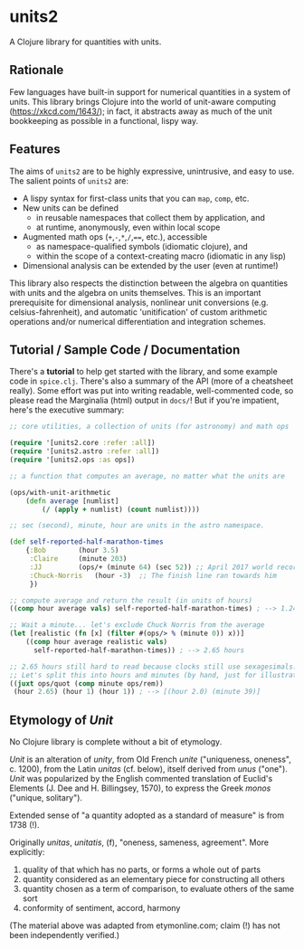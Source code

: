 # units2

A Clojure library for quantities with units.


## Rationale

Few languages have built-in support for numerical quantities in a system of units. This library brings Clojure into the world of unit-aware computing (https://xkcd.com/1643/); in fact, it abstracts away as much of the unit bookkeeping as possible in a functional, lispy way.

## Features

The aims of `units2` are to be highly expressive, unintrusive, and easy to use. The salient points of `units2` are:

+ A lispy syntax for first-class units that you can `map`, `comp`, etc.
+ New units can be defined
    + in reusable namespaces that collect them by application, and
    + at runtime, anonymously, even within local scope
+ Augmented math ops (`+`,`-`,`*`,`/`,`==`,  etc.), accessible
    + as namespace-qualified symbols (idiomatic clojure), and
    + within the scope of a context-creating macro (idiomatic in any lisp)
+ Dimensional analysis can be extended by the user (even at runtime!)

This library also respects the distinction between the algebra on quantities with units and the algebra on units themselves. This is an important prerequisite for dimensional analysis, nonlinear unit conversions (e.g. celsius-fahrenheit), and automatic 'unitification' of custom arithmetic operations and/or numerical differentiation and integration schemes.


## Tutorial / Sample Code / Documentation

There's a **tutorial** to help get started with the library, and some example code in `spice.clj`. There's also a summary of the API (more of a cheatsheet really). Some effort was put into writing readable, well-commented code, so please read the Marginalia (html) output in `docs/`! But if you're impatient, here's the executive summary:

```clojure
;; core utilities, a collection of units (for astronomy) and math ops

(require '[units2.core :refer :all])
(require '[units2.astro :refer :all])
(require '[units2.ops :as ops])

;; a function that computes an average, no matter what the units are

(ops/with-unit-arithmetic
    (defn average [numlist]
        (/ (apply + numlist) (count numlist))))

;; sec (second), minute, hour are units in the astro namespace.

(def self-reported-half-marathon-times
    {:Bob        (hour 3.5)
     :Claire     (minute 203)
     :JJ         (ops/+ (minute 64) (sec 52)) ;; April 2017 world record
     :Chuck-Norris   (hour -3)  ;; The finish line ran towards him
     })

;; compute average and return the result (in units of hours)
((comp hour average vals) self-reported-half-marathon-times) ; --> 1.24 hours

;; Wait a minute... let's exclude Chuck Norris from the average
(let [realistic (fn [x] (filter #(ops/> % (minute 0)) x))]
    ((comp hour average realistic vals)
      self-reported-half-marathon-times)) ; --> 2.65 hours

;; 2.65 hours still hard to read because clocks still use sexagesimals.
;; Let's split this into hours and minutes (by hand, just for illustration)
((juxt ops/quot (comp minute ops/rem))
 (hour 2.65) (hour 1) (hour 1)) ; --> [(hour 2.0) (minute 39)]

```


## Etymology of *Unit*

No Clojure library is complete without a bit of etymology.

*Unit* is an alteration of *unity*, from Old French *unite* ("uniqueness, oneness", c. 1200), from the Latin *unitas* (cf. below), itself derived from *unus* ("one"). *Unit* was popularized by the English commented translation of Euclid's Elements (J. Dee and H. Billingsey, 1570), to express the Greek *monos* ("unique, solitary").

Extended sense of "a quantity adopted as a standard of measure" is from 1738 (!).

Originally *unitas*, *unitatis*, (f), "oneness, sameness, agreement". More explicitly:

1. quality of that which has no parts, or forms a whole out of parts
2. quantity considered as an elementary piece for constructing all others
3. quantity chosen as a term of comparison, to evaluate others of the same sort
4. conformity of sentiment, accord, harmony

(The material above was adapted from etymonline.com; claim (!) has not been independently verified.)
